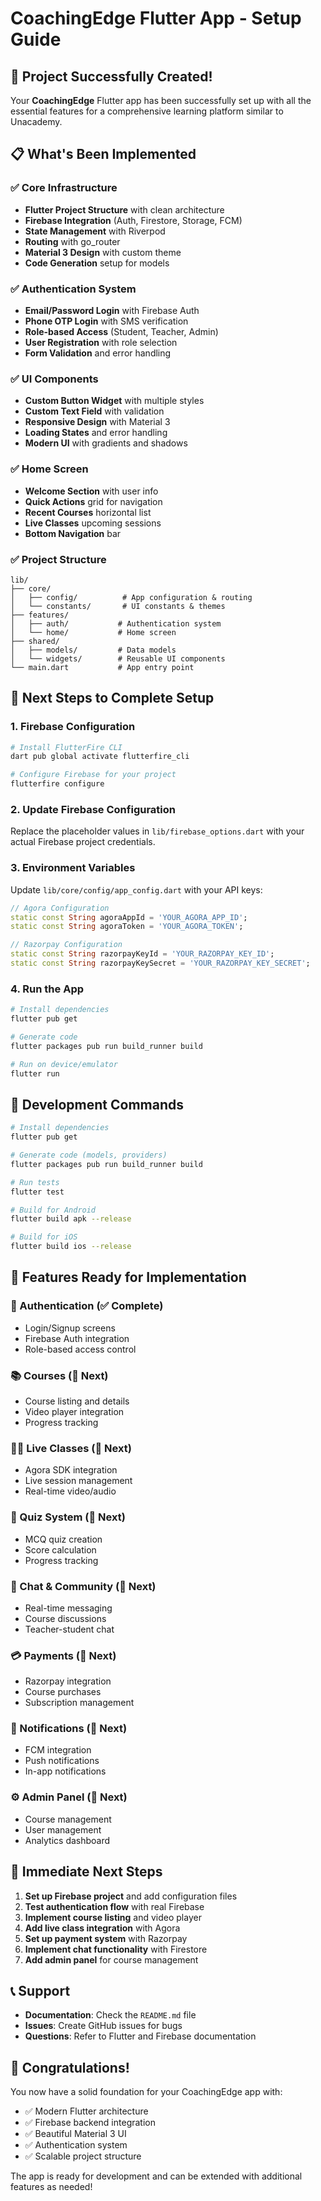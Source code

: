 # CoachingEdge Flutter App - Setup Guide

## 🎉 Project Successfully Created!

Your **CoachingEdge** Flutter app has been successfully set up with all the essential features for a comprehensive learning platform similar to Unacademy.

## 📋 What's Been Implemented

### ✅ Core Infrastructure
- **Flutter Project Structure** with clean architecture
- **Firebase Integration** (Auth, Firestore, Storage, FCM)
- **State Management** with Riverpod
- **Routing** with go_router
- **Material 3 Design** with custom theme
- **Code Generation** setup for models

### ✅ Authentication System
- **Email/Password Login** with Firebase Auth
- **Phone OTP Login** with SMS verification
- **Role-based Access** (Student, Teacher, Admin)
- **User Registration** with role selection
- **Form Validation** and error handling

### ✅ UI Components
- **Custom Button Widget** with multiple styles
- **Custom Text Field** with validation
- **Responsive Design** with Material 3
- **Loading States** and error handling
- **Modern UI** with gradients and shadows

### ✅ Home Screen
- **Welcome Section** with user info
- **Quick Actions** grid for navigation
- **Recent Courses** horizontal list
- **Live Classes** upcoming sessions
- **Bottom Navigation** bar

### ✅ Project Structure
```
lib/
├── core/
│   ├── config/          # App configuration & routing
│   └── constants/       # UI constants & themes
├── features/
│   ├── auth/           # Authentication system
│   └── home/           # Home screen
├── shared/
│   ├── models/         # Data models
│   └── widgets/        # Reusable UI components
└── main.dart           # App entry point
```

## 🚀 Next Steps to Complete Setup

### 1. Firebase Configuration
```bash
# Install FlutterFire CLI
dart pub global activate flutterfire_cli

# Configure Firebase for your project
flutterfire configure
```

### 2. Update Firebase Configuration
Replace the placeholder values in `lib/firebase_options.dart` with your actual Firebase project credentials.

### 3. Environment Variables
Update `lib/core/config/app_config.dart` with your API keys:
```dart
// Agora Configuration
static const String agoraAppId = 'YOUR_AGORA_APP_ID';
static const String agoraToken = 'YOUR_AGORA_TOKEN';

// Razorpay Configuration
static const String razorpayKeyId = 'YOUR_RAZORPAY_KEY_ID';
static const String razorpayKeySecret = 'YOUR_RAZORPAY_KEY_SECRET';
```

### 4. Run the App
```bash
# Install dependencies
flutter pub get

# Generate code
flutter packages pub run build_runner build

# Run on device/emulator
flutter run
```

## 🔧 Development Commands

```bash
# Install dependencies
flutter pub get

# Generate code (models, providers)
flutter packages pub run build_runner build

# Run tests
flutter test

# Build for Android
flutter build apk --release

# Build for iOS
flutter build ios --release
```

## 📱 Features Ready for Implementation

### 🔐 Authentication (✅ Complete)
- Login/Signup screens
- Firebase Auth integration
- Role-based access control

### 📚 Courses (🔄 Next)
- Course listing and details
- Video player integration
- Progress tracking

### 🧑‍🏫 Live Classes (🔄 Next)
- Agora SDK integration
- Live session management
- Real-time video/audio

### 📝 Quiz System (🔄 Next)
- MCQ quiz creation
- Score calculation
- Progress tracking

### 💬 Chat & Community (🔄 Next)
- Real-time messaging
- Course discussions
- Teacher-student chat

### 💳 Payments (🔄 Next)
- Razorpay integration
- Course purchases
- Subscription management

### 🔔 Notifications (🔄 Next)
- FCM integration
- Push notifications
- In-app notifications

### ⚙️ Admin Panel (🔄 Next)
- Course management
- User management
- Analytics dashboard

## 🎯 Immediate Next Steps

1. **Set up Firebase project** and add configuration files
2. **Test authentication flow** with real Firebase
3. **Implement course listing** and video player
4. **Add live class integration** with Agora
5. **Set up payment system** with Razorpay
6. **Implement chat functionality** with Firestore
7. **Add admin panel** for course management

## 📞 Support

- **Documentation**: Check the `README.md` file
- **Issues**: Create GitHub issues for bugs
- **Questions**: Refer to Flutter and Firebase documentation

## 🎉 Congratulations!

You now have a solid foundation for your CoachingEdge app with:
- ✅ Modern Flutter architecture
- ✅ Firebase backend integration
- ✅ Beautiful Material 3 UI
- ✅ Authentication system
- ✅ Scalable project structure

The app is ready for development and can be extended with additional features as needed! 